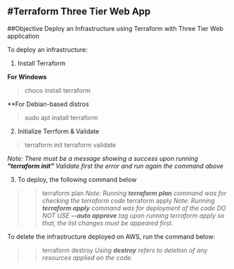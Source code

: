 #Terraform Three Tier Web App
---
##Objective
Deploy an Infrastructure using Terraform with Three Tier Web application

To deploy an infrastructure:

1. Install Terraform

**For Windows**
>choco install terraform

**For Debian-based distros
>sudo apt install terraform

2. Initialize Terrform & Validate
>terraform init
>terraform validate

*Note: There must be a message showing a success upon running **"terraform init"***
*Validate first the error and run again the command above*

3. To deploy, the following command below
>>terraform plan
*Note: Running **terraform plan** command was for checking the terraform code*
>>terraform apply
*Note: Running **terraform apply** command was for deployment of the code*
*DO NOT USE **--auto approve** tag upon running terraform apply so that, the list changes must be appeared first.*

To delete the infrastructure deployed on AWS, run the command below:
>>terraform destroy
*Using **destroy** refers to deletion of any resources applied on the code.*


